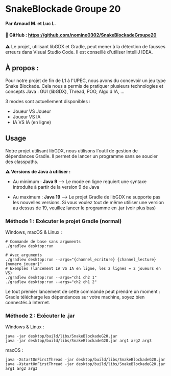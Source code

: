 # SnakeBlockade Groupe 20
#### Par Arnaud M. et Luc L.
#### 🔗 GitHub : https://github.com/nomino0302/SnakeBlockadeGroupe20
⚠️ Le projet, utilisant libGDX et Gradle, peut mener à la détection
de fausses erreurs dans Visual Studio Code.
Il est conseillé d'utiliser IntelliJ IDEA.

## À propos :
Pour notre projet de fin de L1 à l'UPEC, nous avons du concevoir
un jeu type Snake Blockade. Cela nous a permis de pratiquer plusieurs
technologies et concepts Java : GUI (libGDX), Thread, POO, Algo d'IA, ...

3 modes sont actuellement disponibles :
- Joueur VS Joueur
- Joueur VS IA
- IA VS IA (en ligne)

## Usage
Notre projet utilisant libGDX, nous utilisons l'outil de gestion de dépendances
Gradle. Il permet de lancer un programme sans se soucier des classpaths.

**⚠️ Versions de Java à utiliser :**
- Au minimum : **Java 9** --> Le mode en ligne requiert une syntaxe introduite à partir
de la version 9 de Java


- Au maximum : **Java 19** --> Le projet Gradle de libGDX ne supporte pas les nouvelles versions.
Si vous voulez tout de même utiliser une version au dessus de 19, veuillez lancer le programme en .jar
(voir plus bas)

### Méthode 1 : Exécuter le projet Gradle (normal)

Windows, macOS & Linux :
```shell
# Commande de base sans arguments
./gradlew desktop:run

# Avec arguments
./gradlew desktop:run --args="{channel_ecriture} {channel_lecture} {numero_joueur}"
# Exemples (lancement IA VS IA en ligne, les 2 lignes = 2 joueurs en VS)
./gradlew desktop:run --args="ch1 ch2 1"
./gradlew desktop:run --args="ch2 ch1 2"
```
Le tout premier lancement de cette commande peut prendre un moment :
Gradle télécharge les dépendances sur votre machine, soyez bien connectés à Internet.

### Méthode 2 : Exécuter le .jar

Windows & Linux :
```shell
java -jar desktop/build/libs/SnakeBlockadeG20.jar
java -jar desktop/build/libs/SnakeBlockadeG20.jar arg1 arg2 arg3
```

macOS :
```shell
java -XstartOnFirstThread -jar desktop/build/libs/SnakeBlockadeG20.jar
java -XstartOnFirstThread -jar desktop/build/libs/SnakeBlockadeG20.jar arg1 arg2 arg3
```